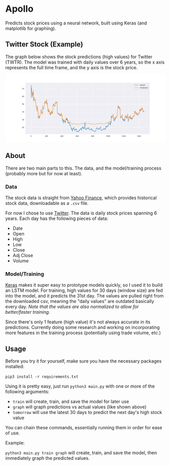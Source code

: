 # Apollo

Predicts stock prices using a neural network, built using Keras (and matplotlib for graphing).

## Twitter Stock (Example)

The graph below shows the stock predictions (high values) for Twitter (TWTR). The model was trained with daily values over 6 years, so the x axis represents the full time frame, and the y axis is the stock price.

![](graph.png)


## About

There are two main parts to this. The data, and the model/training process (probably more but for now at least).

### Data
The stock data is straight from [Yahoo Finance](https://finance.yahoo.com/), which provides historical stock data, downloadable as a `.csv` file. 

For now I chose to use [Twitter](https://finance.yahoo.com/quote/TWTR?p=TWTR&.tsrc=fin-srch). The data is daily stock prices spanning 6 years. Each day has the following pieces of data:

- Date
- Open
- High
- Low
- Close
- Adj Close
- Volume

### Model/Training
[Keras](https://keras.io/) makes it super easy to prototype models quickly, so I used it to build an LSTM model. For training, high values for 30 days (window size) are fed into the model, and it predicts the 31st day. The values are pulled right from the downloaded csv, meaning the "daily values" are outdated basically every day. _Note that the values are also normalized to allow for better/faster training._

Since there's only 1 feature (high value) it's not always accurate in its predictions. Currently doing some research and working on incorporating more features in the training process (potentially using trade volume, etc.)


## Usage

Before you try it for yourself, make sure you have the necessary packages installed:

` pip3 install -r requirements.txt `

Using it is pretty easy, just run `python3 main.py` with one or more of the following arguments:

- `train` will create, train, and save the model for later use
- `graph` will graph predictions vs actual values (like shown above)
- `tomorrow` will use the latest 30 days to predict the next day's high stock value

You can chain these commands, essentially running them in order for ease of use.

Example:

`python3 main.py train graph` will create, train, and save the model, then immediately graph the predicted values.
